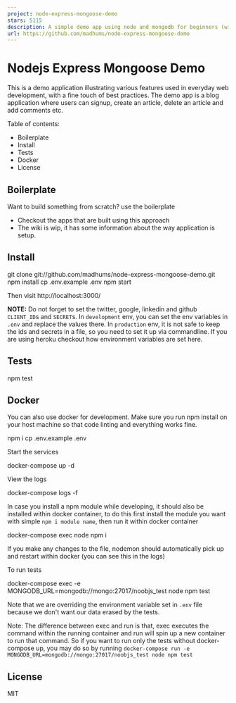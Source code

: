 ```yaml
---
project: node-express-mongoose-demo
stars: 5115
description: A simple demo app using node and mongodb for beginners (with docker)
url: https://github.com/madhums/node-express-mongoose-demo
---
```


Nodejs Express Mongoose Demo
============================

This is a demo application illustrating various features used in everyday web development, with a fine touch of best practices. The demo app is a blog application where users can signup, create an article, delete an article and add comments etc.

Table of contents:

-   Boilerplate
-   Install
-   Tests
-   Docker
-   License

Boilerplate
-----------

Want to build something from scratch? use the boilerplate

-   Checkout the apps that are built using this approach
-   The wiki is wip, it has some information about the way application is setup.

Install
-------

git clone git://github.com/madhums/node-express-mongoose-demo.git
npm install
cp .env.example .env
npm start

Then visit http://localhost:3000/

**NOTE:** Do not forget to set the twitter, google, linkedin and github `CLIENT_ID`s and `SECRET`s. In `development` env, you can set the env variables in `.env` and replace the values there. In `production` env, it is not safe to keep the ids and secrets in a file, so you need to set it up via commandline. If you are using heroku checkout how environment variables are set here.

Tests
-----

npm test

Docker
------

You can also use docker for development. Make sure you run npm install on your host machine so that code linting and everything works fine.

npm i
cp .env.example .env

Start the services

docker-compose up -d

View the logs

docker-compose logs -f

In case you install a npm module while developing, it should also be installed within docker container, to do this first install the module you want with simple `npm i module name`, then run it within docker container

docker-compose exec node npm i

If you make any changes to the file, nodemon should automatically pick up and restart within docker (you can see this in the logs)

To run tests

docker-compose exec -e MONGODB\_URL=mongodb://mongo:27017/noobjs\_test node npm test

Note that we are overriding the environment variable set in `.env` file because we don't want our data erased by the tests.

Note: The difference between exec and run is that, exec executes the command within the running container and run will spin up a new container to run that command. So if you want to run only the tests without docker-compose up, you may do so by running `docker-compose run -e MONGODB_URL=mongodb://mongo:27017/noobjs_test node npm test`

License
-------

MIT
